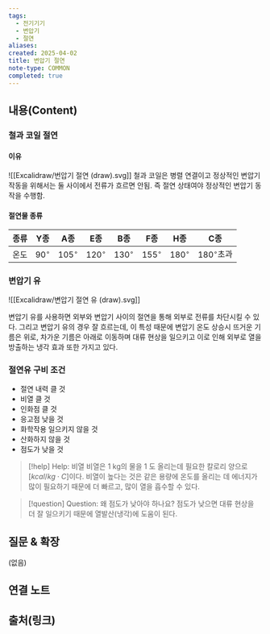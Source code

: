 ```yaml
---
tags:
  - 전기기기
  - 변압기
  - 절연
aliases: 
created: 2025-04-02
title: 변압기 절연
note-type: COMMON
completed: true
---
```


## 내용(Content)

### 철과 코일 절연

#### 이유

![[Excalidraw/번압기 절연 (draw).svg]]
철과 코일은 병렬 연결이고 정상적인 변압기 작동을 위해서는 둘 사이에서 전류가 흐르면 안됨. 즉 절연 상태여야 정상적인 변압기 동작을 수행함.

#### 절연물 종류

| 종류  | Y종           | A종            | E종            | B종            | F종            | H종            | C종              |
| --- | ------------ | ------------- | ------------- | ------------- | ------------- | ------------- | --------------- |
| 온도  | $90^{\circ}$ | $105^{\circ}$ | $120^{\circ}$ | $130^{\circ}$ | $155^{\circ}$ | $180^{\circ}$ | $180^{\circ}$초과 |

### 변압기 유

![[Excalidraw/변압기 절연 유 (draw).svg]]

변압기 유를 사용하면 외부와 변압기 사이의 절연을 통해 외부로 전류를 차단시킬 수 있다. 그리고 변압기 유의 경우 잘 흐르는데, 이 특성 때문에 변압기 온도 상승시 뜨거운 기름은 위로, 차가운 기름은 아래로 이동하며 대류 현상을 일으키고 이로 인해 외부로 열을 방출하는 냉각 효과 또한 가지고 있다.

### 절연유 구비 조건

- 절연 내력 클 것
- 비열 클 것
- 인화점 클 것
- 응고점 낮을 것
- 화학작용 일으키지 않을 것
- 산화하지 않을 것
- 점도가 낮을 것 


>[!help] Help: 비열
>비열은 1 kg의 물을 1 도 올리는데 필요한 칼로리 양으로 $[kcal / kg \cdot C]$이다. 비열이 높다는 것은 같은 용량에 온도를 올리는 데 에너지가 많이 필요하기 때문에 더 빠르고, 많이 열을 흡수할 수 있다.

>[!question] Question: 왜 점도가 낮아야 하나요?
>점도가 낮으면 대류 현상을 더 잘 일으키기 때문에 열발산(냉각)에 도움이 된다.

## 질문 & 확장

(없음)

## 연결 노트

## 출처(링크)


